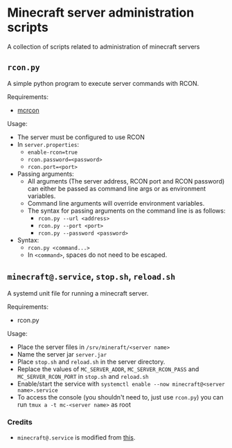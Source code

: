 # Minecraft server administration scripts
A collection of scripts related to administration of minecraft servers
## `rcon.py`
A simple python program to execute server commands with RCON.

Requirements:
* [mcrcon](https://pypi.org/project/mcrcon/)

Usage:
* The server must be configured to use RCON
* In `server.properties`:
    * `enable-rcon=true`
    * `rcon.password=<password>`
    * `rcon.port=<port>`
* Passing arguments:
    * All arguments (The server address, RCON port and RCON password) can either be passed as command line args or as environment variables.
    * Command line arguments will override environment variables.
    * The syntax for passing arguments on the command line is as follows:
        * `rcon.py --url <address>`
        * `rcon.py --port <port>`
        * `rcon.py --password <password>`
* Syntax:
    * `rcon.py <command...>`
    * In `<command>`, spaces do not need to be escaped.

## `minecraft@.service`, `stop.sh`, `reload.sh`
A systemd unit file for running a minecraft server.

Requirements:
* rcon.py

Usage:
* Place the server files in `/srv/mineraft/<server name>`
* Name the server jar `server.jar`
* Place `stop.sh` and `reload.sh` in the server directory.
* Replace the values of `MC_SERVER_ADDR`, `MC_SERVER_RCON_PASS` and `MC_SERVER_RCON_PORT` in `stop.sh` and `reload.sh`
* Enable/start the service with `systemctl enable --now minecraft@<server name>.service`
* To access the console (you shouldn't need to, just use `rcon.py`) you can run `tmux a -t mc-<server name>` as root


### Credits
* `minecraft@.service` is modified from [this](https://github.com/agowa338/MinecraftSystemdUnit/).
